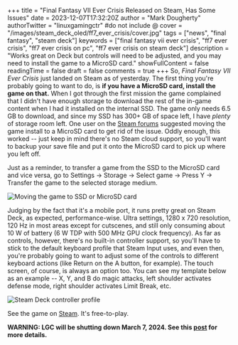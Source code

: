 +++
title = "Final Fantasy VII Ever Crisis Released on Steam, Has Some Issues"
date = 2023-12-07T17:32:20Z
author = "Mark Dougherty"
authorTwitter = "linuxgamingctr" #do not include @
cover = "/images/steam_deck_oled/ff7_ever_crisis/cover.jpg"
tags = ["news", "final fantasy", "steam deck"]
keywords = ["final fantasy vii ever crisis", "ff7 ever crisis", "ff7 ever crisis on pc", "ff7 ever crisis on steam deck"]
description = "Works great on Deck but controls will need to be adjusted, and you may need to install the game to a MicroSD card."
showFullContent = false
readingTime = false
draft = false
comments = true
+++
So, *Final Fantasy VII Ever Crisis* just landed on Steam as of yesterday. The first thing you're probably going to want to do, is **if you have a MicroSD card, install the game on that.** When I got through the first mission the game complained that I didn't have enough storage to download the rest of the in-game content when I had it installed on the internal SSD. The game only needs 6.5 GB to download, and since my SSD has 300+ GB of space left, I have *plenty* of storage room left. One user on the [Steam forums](https://steamcommunity.com/app/2484110/discussions/0/4038103255308852095/) suggested moving the game install to a MicroSD card to get rid of the issue. Oddly enough, this worked -- just keep in mind there's no Steam cloud support, so you'll want to backup your save file and put it onto the MicroSD card to pick up where you left off.

Just as a reminder, to transfer a game from the SSD to the MicroSD card and vice versa, go to Settings -> Storage -> Select game -> Press Y -> Transfer the game to the selected storage medium.

![Moving the game to SSD or MicroSD card](/images/steam_deck_oled/ff7_ever_crisis/moving_the_game.jpg)

Judging by the fact that it's a mobile port, it runs pretty great on Steam Deck, as expected, performance-wise. Ultra settings, 1280 x 720 resolution, 120 Hz in most areas except for cutscenes, and still only consuming about 10 W of battery (6 W TDP with 500 MHz GPU clock frequency). As far as controls, however, there's no built-in controller support, so you'll have to stick to the default keyboard profile that Steam Input uses, and even then, you're probably going to want to adjust some of the controls to different keyboard actions (like Return on the A button, for example). The touch screen, of course, is always an option too. You can see my template below as an example -- X, Y, and B do magic attacks, left shoulder activates defense mode, right shoulder activates Limit Break, etc.

![Steam Deck controller profile](/images/steam_deck_oled/ff7_ever_crisis/steam_input_profile.jpg)

See the game on [Steam](https://store.steampowered.com/app/2484110/FINAL_FANTASY_VII_EVER_CRISIS/). It's free-to-play.

**WARNING: LGC will be shutting down March 7, 2024. See this [post](https://linuxgamingcentral.com/posts/the-end-of-lgc/) for more details.**
